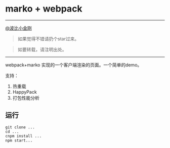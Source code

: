 # marko + webpack

<hr/>

<a href="https://github.com/cbbfcd">@波比小金刚</a>

>如果觉得不错请扔个star过来。

> 如要转载，请注明出处。

<hr/>


webpack+marko 实现的一个客户端渲染的页面。一个简单的demo。

支持：
1. 热重载
2. HappyPack
3. 打包性能分析


## 运行

```
git clone ...
cd ...
cnpm install ...
npm start...
```